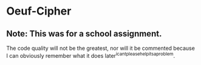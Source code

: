 # Oeuf-Cipher

## **Note**: This was for a school assignment. 

The code quality will not be the greatest, nor will it be commented because I can obviously remember what it does later<sup>icantpleasehelpitsaproblem</sup>.
